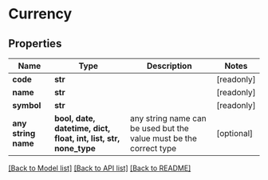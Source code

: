 # Currency


## Properties
Name | Type | Description | Notes
------------ | ------------- | ------------- | -------------
**code** | **str** |  | [readonly] 
**name** | **str** |  | [readonly] 
**symbol** | **str** |  | [readonly] 
**any string name** | **bool, date, datetime, dict, float, int, list, str, none_type** | any string name can be used but the value must be the correct type | [optional]

[[Back to Model list]](../README.md#documentation-for-models) [[Back to API list]](../README.md#documentation-for-api-endpoints) [[Back to README]](../README.md)


